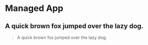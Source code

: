 # Managed App
## A quick brown fox jumped over the lazy dog.

> A quick brown fox jumped over the lazy dog.
